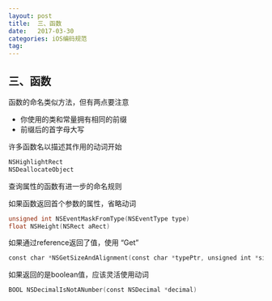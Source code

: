 ```yaml
---
layout: post
title:  三、函数
date:   2017-03-30
categories: iOS编码规范
tag:
---
```


## 三、函数

函数的命名类似方法，但有两点要注意

- 你使用的类和常量拥有相同的前缀
- 前缀后的首字母大写

许多函数名以描述其作用的动词开始

```objective-c
NSHighlightRect
NSDeallocateObject
```

查询属性的函数有进一步的命名规则

如果函数返回首个参数的属性，省略动词

```objective-c
unsigned int NSEventMaskFromType(NSEventType type)
float NSHeight(NSRect aRect)
```

如果通过reference返回了值，使用 “Get”

```objective-c
const char *NSGetSizeAndAlignment(const char *typePtr, unsigned int *sizep, unsigned int *alignp)
```

如果返回的是boolean值，应该灵活使用动词 

```objective-c
BOOL NSDecimalIsNotANumber(const NSDecimal *decimal)
```
